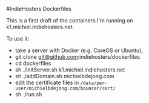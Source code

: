 #IndieHosters Dockerfiles

This is a first draft of the containers I'm running on k1.michiel.indiehosters.net.

To use it:

* take a server with Docker (e.g. CoreOS or Ubuntu),
* git clone git@github.com:indiehosters/dockerfiles
* cd dockerfiles
* sh ./initServer.sh k1.michiel.indiehosters.net
* sh ./addDomain.sh michielbdejong.com
* edit the certificate files in `/data/per-user/michielbdejong.com/bouncer/cert/`
* sh ./run.sh
